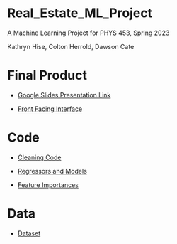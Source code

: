 # Real_Estate_ML_Project
A Machine Learning Project for PHYS 453, Spring 2023

Kathryn Hise, Colton Herrold, Dawson Cate

# Final Product
* [Google Slides Presentation Link](https://docs.google.com/presentation/d/1uSu5OvXHm6N1dxKCNVL-bsX35n5sWYn7F-Od0Fk_508/edit?usp=sharing)

* [Front Facing Interface](XillowBackup.html)

# Code
* [Cleaning Code](Cleaning_Code.ipynb)

* [Regressors and Models](Copy_of_Limiting_Features.ipynb)

* [Feature Importances](Feature_Importance_Testing.ipynb)

# Data

* [Dataset](train.csv)
